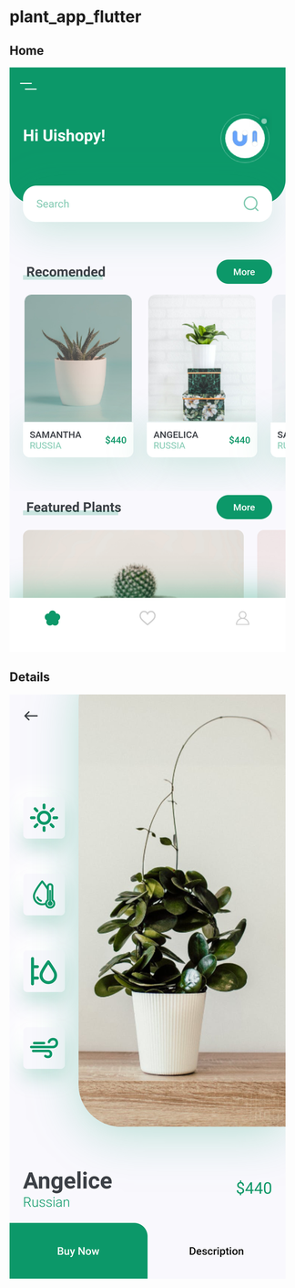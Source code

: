 # plant_app_flutter

## Home

![Home Plant](assets/images/home_plant.png)

## Details

![Details Plant](assets/images/details_plant.png)
